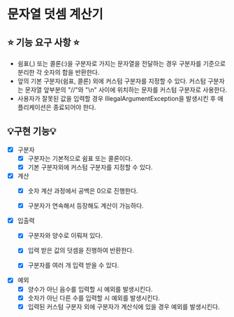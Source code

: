# 문자열 덧셈 계산기

## ⭐ 기능 요구 사항 ⭐
- 쉼표(,) 또는 콜론(:)을 구분자로 가지는 문자열을 전달하는 경우 구분자를 기준으로 분리한 각 숫자의 합을 반환한다.
- 앞의 기본 구분자(쉼표, 콜론) 외에 커스텀 구분자를 지정할 수 있다. 커스텀 구분자는 문자열 앞부분의 "//"와 "\n" 사이에 위치하는 문자를 커스텀 구분자로 사용한다.
- 사용자가 잘못된 값을 입력할 경우 IllegalArgumentException을 발생시킨 후 애플리케이션은 종료되어야 한다.

## 💡구현 기능💡
- [x] 구분자
  - [x] 구분자는 기본적으로 쉼표 또는 콜론이다.
  - [x] 기본 구분자외에 커스텀 구분자를 지정할 수 있다.  

- [x] 계산 
  - [x] 숫자 계산 과정에서 공백은 0으로 진행한다.
  - [x] 구분자가 연속해서 등장해도 계산이 가능하다.


- [x] 입출력
  - [x] 구분자와 양수로 이뤄져 있다.
  - [x] 입력 받은 값의 덧셈을 진행하여 반환한다.
  - [x] 구분자를 여러 개 입력 받을 수 있다.


- [x] 예외
  - [x] 양수가 아닌 음수를 입력할 시 예외를 발생시킨다.
  - [x] 숫자가 아닌 다른 수를 입력할 시 예외를 발생시킨다.
  - [x] 입력된 커스텀 구분자 외에 구분자가 계산식에 있을 경우 예외를 발생시킨다.
